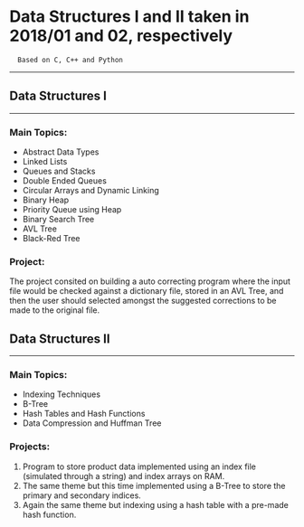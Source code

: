 
# Data Structures I and II taken in 2018/01 and 02, respectively
```
  Based on C, C++ and Python
```
---

## Data Structures I
---
### Main Topics:
* Abstract Data Types 
* Linked Lists
* Queues and Stacks
* Double Ended Queues 
* Circular Arrays and Dynamic Linking
* Binary Heap
* Priority Queue using Heap
* Binary Search Tree
* AVL Tree
* Black-Red Tree

### Project:
The project consited on building a auto correcting program where the input file would be checked against a dictionary file, stored in an AVL Tree, and then the user should selected amongst the suggested corrections to be made to the original file.

## Data Structures II
---
### Main Topics:
* Indexing Techniques
* B-Tree
* Hash Tables and Hash Functions
* Data Compression and Huffman Tree

### Projects:
1. Program to store product data implemented using an index file (simulated through a string) and index arrays on RAM.
2. The same theme but this time implemented using a B-Tree to store the primary and secondary indices.
3. Again the same theme but indexing using a hash table with a pre-made hash function.


